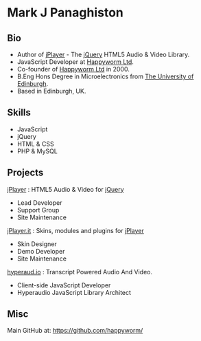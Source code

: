 # Mark J Panaghiston

## Bio

* Author of [jPlayer](http://jplayer.org/) - The [jQuery](http://jquery.com/) HTML5 Audio & Video Library.
* JavaScript Developer at [Happyworm Ltd](http://happyworm.com/).
* Co-founder of [Happyworm Ltd](http://happyworm.com/) in 2000.
* B.Eng Hons Degree in Microelectronics from [The University of Edinburgh](http://www.ed.ac.uk/).
* Based in Edinburgh, UK.

## Skills

* JavaScript
* jQuery
* HTML & CSS
* PHP & MySQL

## Projects

[jPlayer](http://jplayer.org/) : HTML5 Audio & Video for [jQuery](http://jquery.com/)
* Lead Developer
* Support Group
* Site Maintenance

[jPlayer.it](http://jplayer.it/) : Skins, modules and plugins for [jPlayer](http://jplayer.org/)
* Skin Designer
* Demo Developer
* Site Maintenance

[hyperaud.io](http://hyperaud.io/) : Transcript Powered Audio And Video.
* Client-side JavaScript Developer
* Hyperaudio JavaScript Library Architect

## Misc

Main GitHub at:
https://github.com/happyworm/
